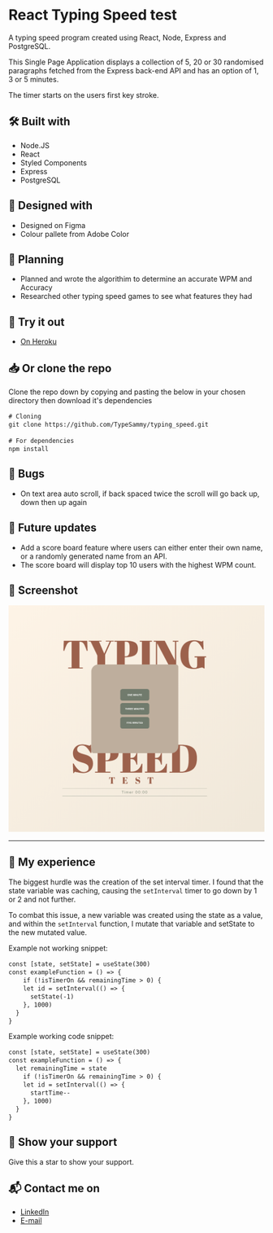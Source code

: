 # React Typing Speed test
A typing speed program created using React, Node, Express and PostgreSQL.

This Single Page Application displays a collection of 5, 20 or 30 randomised paragraphs fetched from the Express back-end API and has an option of 1, 3 or 5 minutes.

The timer starts on the users first key stroke.


## 🛠️ Built with
- Node.JS
- React
- Styled Components
- Express
- PostgreSQL


## 🎨 Designed with
- Designed on Figma
- Colour pallete from Adobe Color


## 📐 Planning
- Planned and wrote the algorithim to determine an accurate WPM and Accuracy
- Researched other typing speed games to see what features they had


## 👾 Try it out
- [On Heroku](https://enigmatic-springs-07407.herokuapp.com/)

## 📥 Or clone the repo
Clone the repo down by copying and pasting the below in your chosen directory then download it's dependencies
```
# Cloning
git clone https://github.com/TypeSammy/typing_speed.git

# For dependencies
npm install
```

## 🐛 Bugs
- On text area auto scroll, if back spaced twice the scroll will go back up, down then up again


## 🌱  Future updates
- Add a score board feature where users can either enter their own name, or a randomly generated name from an API.
- The score board will display top 10 users with the highest WPM count.

## 📸 Screenshot
![](https://github.com/TypeSammy/typing_speed/blob/main/client/public/typing-speed.png)

***

## 💫 My experience
The biggest hurdle was the creation of the set interval timer. I found that the state variable was caching, causing the `setInterval` timer to go down by 1 or 2 and not further.

To combat this issue, a new variable was created using the state as a value, and within the `setInterval` function, I mutate that variable and setState to the new mutated value.

Example not working snippet:
```
const [state, setState] = useState(300)
const exampleFunction = () => {
    if (!isTimerOn && remainingTime > 0) {
    let id = setInterval(() => {
      setState(-1)
    }, 1000)
  }
}
```

Example working code snippet:
```
const [state, setState] = useState(300)
const exampleFunction = () => {
  let remainingTime = state
    if (!isTimerOn && remainingTime > 0) {
    let id = setInterval(() => {
      startTime--
    }, 1000)
  }
}
```

## 🌟 Show your support
Give this a star to show your support.

## 📬 Contact me on
- [LinkedIn](https://www.linkedin.com/in/samantha-gold-dev/)
- [E-mail](mailto:typesammy@gmail.com)